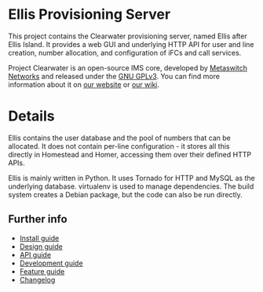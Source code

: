 Ellis Provisioning Server
=========================

This project contains the Clearwater provisioning server, named Ellis
after Ellis Island.  It provides a web GUI and underlying HTTP API for
user and line creation, number allocation, and configuration of iFCs
and call services.

Project Clearwater is an open-source IMS core, developed by [Metaswitch Networks](http://www.metaswitch.com) and released under the [GNU GPLv3](http://www.projectclearwater.org/download/license/). You can find more information about it on [our website](http://www.projectclearwater.org/) or [our wiki](https://github.com/Metaswitch/clearwater-docs/wiki).

Details
=======

Ellis contains the user database and the pool of numbers that can be
allocated. It does not contain per-line configuration - it stores all
this directly in Homestead and Homer, accessing them over their
defined HTTP APIs.

Ellis is mainly written in Python. It uses Tornado for HTTP and MySQL
as the underlying database. virtualenv is used to manage
dependencies. The build system creates a Debian package, but the code
can also be run directly.

Further info
------------

* [Install guide](http://@@@remote/installation)
* [Design guide](docs/design.md)
* [API guide](docs/api.md)
* [Development guide](docs/development.md)
* [Feature guide](docs/features.md)
* [Changelog](CHANGELOG.md)


